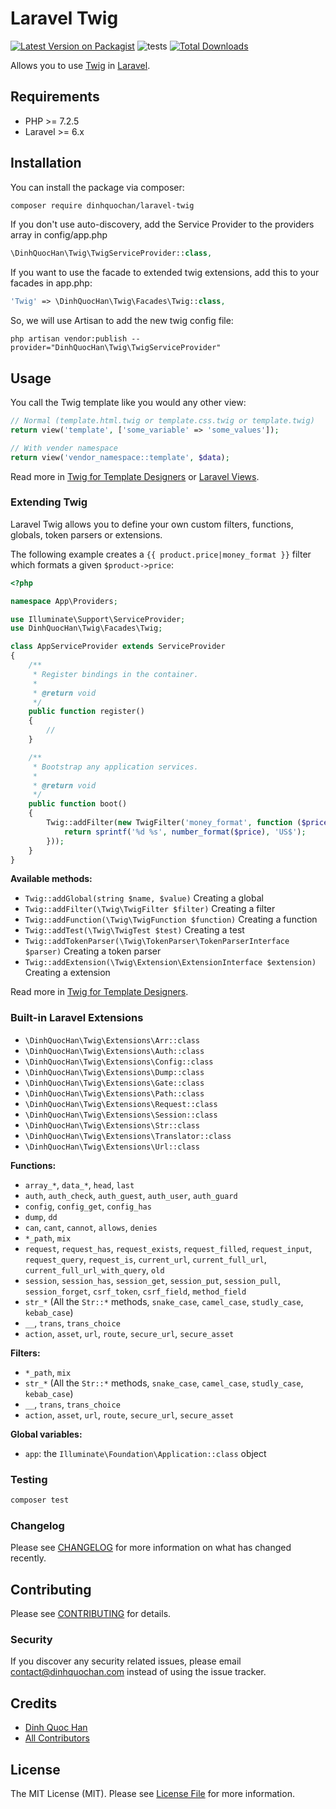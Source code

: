 # Laravel Twig

[![Latest Version on Packagist](https://img.shields.io/packagist/v/dinhquochan/laravel-twig.svg?style=flat-square)](https://packagist.org/packages/dinhquochan/laravel-twig)
![tests](https://github.com/dinhquochan/laravel-twig/workflows/tests/badge.svg)
[![Total Downloads](https://img.shields.io/packagist/dt/dinhquochan/laravel-twig.svg?style=flat-square)](https://packagist.org/packages/dinhquochan/laravel-twig)

Allows you to use [Twig](https://twig.symfony.com/) in [Laravel](https://laravel.com/).

## Requirements

- PHP >= 7.2.5
- Laravel >= 6.x

## Installation

You can install the package via composer:

```bash
composer require dinhquochan/laravel-twig
```

If you don't use auto-discovery, add the Service Provider to the providers array in config/app.php

```php
\DinhQuocHan\Twig\TwigServiceProvider::class,
```

If you want to use the facade to extended twig extensions, add this to your facades in app.php:

```php
'Twig' => \DinhQuocHan\Twig\Facades\Twig::class,
```
So, we will use Artisan to add the new twig config file:

```
php artisan vendor:publish --provider="DinhQuocHan\Twig\TwigServiceProvider"
```

## Usage

You call the Twig template like you would any other view:

```php
// Normal (template.html.twig or template.css.twig or template.twig)
return view('template', ['some_variable' => 'some_values']);

// With vender namespace
return view('vendor_namespace::template', $data);
```

Read more in [Twig for Template Designers](https://twig.symfony.com/doc/2.x/templates.html) or [Laravel Views](https://laravel.com/docs/5.7/views).

### Extending Twig

Laravel Twig allows you to define your own custom filters, functions, globals, token parsers or extensions.

The following example creates a `{{ product.price|money_format }}` filter which formats a given `$product->price`:

```php
<?php

namespace App\Providers;

use Illuminate\Support\ServiceProvider;
use DinhQuocHan\Twig\Facades\Twig;

class AppServiceProvider extends ServiceProvider
{
    /**
     * Register bindings in the container.
     *
     * @return void
     */
    public function register()
    {
        //
    }

    /**
     * Bootstrap any application services.
     *
     * @return void
     */
    public function boot()
    {
        Twig::addFilter(new TwigFilter('money_format', function ($price) {
            return sprintf('%d %s', number_format($price), 'US$');
        }));
    }
}
```

**Available methods:**

- `Twig::addGlobal(string $name, $value)` Creating a global
- `Twig::addFilter(\Twig\TwigFilter $filter)` Creating a filter
- `Twig::addFunction(\Twig\TwigFunction $function)` Creating a function
- `Twig::addTest(\Twig\TwigTest $test)` Creating a test
- `Twig::addTokenParser(\Twig\TokenParser\TokenParserInterface $parser)` Creating a token parser
- `Twig::addExtension(\Twig\Extension\ExtensionInterface $extension)` Creating a extension

Read more in [Twig for Template Designers](https://twig.symfony.com/doc/2.x/advanced.html).

### Built-in Laravel Extensions

- `\DinhQuocHan\Twig\Extensions\Arr::class`
- `\DinhQuocHan\Twig\Extensions\Auth::class`
- `\DinhQuocHan\Twig\Extensions\Config::class`
- `\DinhQuocHan\Twig\Extensions\Dump::class`
- `\DinhQuocHan\Twig\Extensions\Gate::class`
- `\DinhQuocHan\Twig\Extensions\Path::class`
- `\DinhQuocHan\Twig\Extensions\Request::class`
- `\DinhQuocHan\Twig\Extensions\Session::class`
- `\DinhQuocHan\Twig\Extensions\Str::class`
- `\DinhQuocHan\Twig\Extensions\Translator::class`
- `\DinhQuocHan\Twig\Extensions\Url::class`

**Functions:**

- `array_*`, `data_*`, `head`, `last`
- `auth`, `auth_check`, `auth_guest`, `auth_user`, `auth_guard`
- `config`, `config_get`, `config_has`
- `dump`, `dd`
- `can`, `cant`, `cannot`, `allows`, `denies`
- `*_path`, `mix`
- `request`, `request_has`,  `request_exists`, `request_filled`, `request_input`,  `request_query`,  `request_is`,  `current_url`,  `current_full_url`,  `current_full_url_with_query`, `old`
- `session`, `session_has`, `session_get`, `session_put`, `session_pull`, `session_forget`, `csrf_token`, `csrf_field`, `method_field`
- `str_*` (All the `Str::*` methods, `snake_case`, `camel_case`, `studly_case`, `kebab_case`)
- `__`, `trans`, `trans_choice`
- `action`, `asset`, `url`, `route`, `secure_url`, `secure_asset`

**Filters:**

- `*_path`, `mix`
- `str_*` (All the `Str::*` methods, `snake_case`, `camel_case`, `studly_case`, `kebab_case`)
- `__`, `trans`, `trans_choice`
- `action`, `asset`, `url`, `route`, `secure_url`, `secure_asset`

**Global variables:**
- `app`: the `Illuminate\Foundation\Application::class` object

### Testing

```bash
composer test
```

### Changelog

Please see [CHANGELOG](CHANGELOG.md) for more information on what has changed recently.

## Contributing

Please see [CONTRIBUTING](CONTRIBUTING.md) for details.

### Security

If you discover any security related issues, please email contact@dinhquochan.com instead of using the issue tracker.

## Credits

- [Dinh Quoc Han](https://github.com/dinhquochan)
- [All Contributors](../../contributors)

## License

The MIT License (MIT). Please see [License File](LICENSE.md) for more information.
